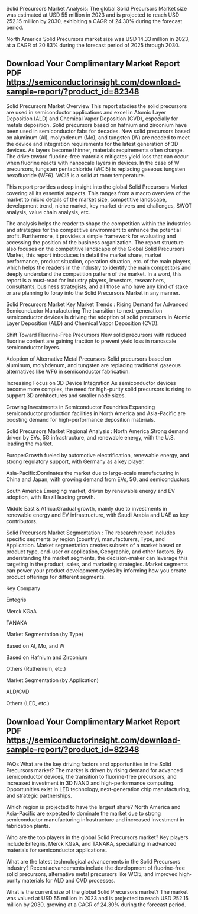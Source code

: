 Solid Precursors Market Analysis:
The global Solid Precursors Market size was estimated at USD 55 million in 2023 and is projected to reach USD 252.15 million by 2030, exhibiting a CAGR of 24.30% during the forecast period.

North America Solid Precursors market size was USD 14.33 million in 2023, at a CAGR of 20.83% during the forecast period of 2025 through 2030.


## Download Your Complimentary Market  Report PDF https://semiconductorinsight.com/download-sample-report/?product_id=82348 


Solid Precursors Market Overview
This report studies the solid precursors are used in semiconductor applications and excel in Atomic Layer Deposition (ALD) and Chemical Vapor Deposition (CVD), especially for metals deposition. Solid precursors based on hafnium and zirconium have been used in semiconductor fabs for decades. New solid precursors based on aluminum (Al), molybdenum (Mo), and tungsten (W) are needed to meet the device and integration requirements for the latest generation of 3D devices. As layers become thinner, materials requirements often change. The drive toward fluorine-free materials mitigates yield loss that can occur when fluorine reacts with nanoscale layers in devices. In the case of W precursors, tungsten pentachloride (WCl5) is replacing gaseous tungsten hexafluoride (WF6). WCl5 is a solid at room temperature.

This report provides a deep insight into the global Solid Precursors Market covering all its essential aspects. This ranges from a macro overview of the market to micro details of the market size, competitive landscape, development trend, niche market, key market drivers and challenges, SWOT analysis, value chain analysis, etc.

The analysis helps the reader to shape the competition within the industries and strategies for the competitive environment to enhance the potential profit. Furthermore, it provides a simple framework for evaluating and accessing the position of the business organization. The report structure also focuses on the competitive landscape of the Global Solid Precursors Market, this report introduces in detail the market share, market performance, product situation, operation situation, etc. of the main players, which helps the readers in the industry to identify the main competitors and deeply understand the competition pattern of the market.
In a word, this report is a must-read for industry players, investors, researchers, consultants, business strategists, and all those who have any kind of stake or are planning to foray into the Solid Precursors Market in any manner.

Solid Precursors Market Key Market Trends  :
Rising Demand for Advanced Semiconductor Manufacturing
The transition to next-generation semiconductor devices is driving the adoption of solid precursors in Atomic Layer Deposition (ALD) and Chemical Vapor Deposition (CVD).

Shift Toward Fluorine-Free Precursors
New solid precursors with reduced fluorine content are gaining traction to prevent yield loss in nanoscale semiconductor layers.

Adoption of Alternative Metal Precursors
Solid precursors based on aluminum, molybdenum, and tungsten are replacing traditional gaseous alternatives like WF6 in semiconductor fabrication.

Increasing Focus on 3D Device Integration
As semiconductor devices become more complex, the need for high-purity solid precursors is rising to support 3D architectures and smaller node sizes.

Growing Investments in Semiconductor Foundries
Expanding semiconductor production facilities in North America and Asia-Pacific are boosting demand for high-performance deposition materials.

Solid Precursors Market Regional Analysis :
North America:Strong demand driven by EVs, 5G infrastructure, and renewable energy, with the U.S. leading the market.

Europe:Growth fueled by automotive electrification, renewable energy, and strong regulatory support, with Germany as a key player.

Asia-Pacific:Dominates the market due to large-scale manufacturing in China and Japan, with growing demand from EVs, 5G, and semiconductors.

South America:Emerging market, driven by renewable energy and EV adoption, with Brazil leading growth.

Middle East & Africa:Gradual growth, mainly due to investments in renewable energy and EV infrastructure, with Saudi Arabia and UAE as key contributors.

Solid Precursors Market Segmentation :
The research report includes specific segments by region (country), manufacturers, Type, and Application. Market segmentation creates subsets of a market based on product type, end-user or application, Geographic, and other factors. By understanding the market segments, the decision-maker can leverage this targeting in the product, sales, and marketing strategies. Market segments can power your product development cycles by informing how you create product offerings for different segments.

Key Company

Entegris

Merck KGaA

TANAKA

Market Segmentation (by Type)

Based on Al, Mo, and W

Based on Hafnium and Zirconium

Others (Ruthenium, etc.)

Market Segmentation (by Application)

ALD/CVD

Others (LED, etc.)

## Download Your Complimentary Market  Report PDF https://semiconductorinsight.com/download-sample-report/?product_id=82348 

FAQs
What are the key driving factors and opportunities in the Solid Precursors market?
The market is driven by rising demand for advanced semiconductor devices, the transition to fluorine-free precursors, and increased investment in 3D NAND and high-performance computing. Opportunities exist in LED technology, next-generation chip manufacturing, and strategic partnerships.


Which region is projected to have the largest share?
North America and Asia-Pacific are expected to dominate the market due to strong semiconductor manufacturing infrastructure and increased investment in fabrication plants.


Who are the top players in the global Solid Precursors market?
Key players include Entegris, Merck KGaA, and TANAKA, specializing in advanced materials for semiconductor applications.


What are the latest technological advancements in the Solid Precursors industry?
Recent advancements include the development of fluorine-free solid precursors, alternative metal precursors like WCl5, and improved high-purity materials for ALD and CVD processes.


What is the current size of the global Solid Precursors market?
The market was valued at USD 55 million in 2023 and is projected to reach USD 252.15 million by 2030, growing at a CAGR of 24.30% during the forecast period.

